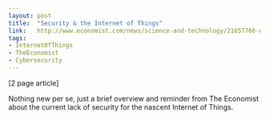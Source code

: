 ```yaml
---
layout: post
title:  "Security & the Internet of Things"
link:   http://www.economist.com/news/science-and-technology/21657766-nascent-internet-things-security-last-thing-peoples
tags:
- InternetOfThings
- TheEconomist
- Cybersecurity
---
```


[2 page article]

Nothing new per se, just a brief overview and reminder from The Economist about the current lack of security for the nascent Internet of Things.